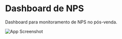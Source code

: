
# Dashboard de NPS

Dashboard para monitoramento de NPS no pós-venda.


![App Screenshot](https://github.com/user-attachments/assets/6487203e-a94f-483d-9592-955edcd3890f)

